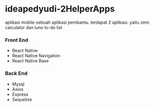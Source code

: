 # ideapedyudi-2HelperApps
aplikasi mobile sebuah aplikasi pembantu. terdapat 2 aplikasi. yaitu zero calculator dan luno to-do list

### Front End
- React Native
- React Native Navigation
- React Native Base

### Back End
- Mysql
- Axios
- Express
- Sequelize
